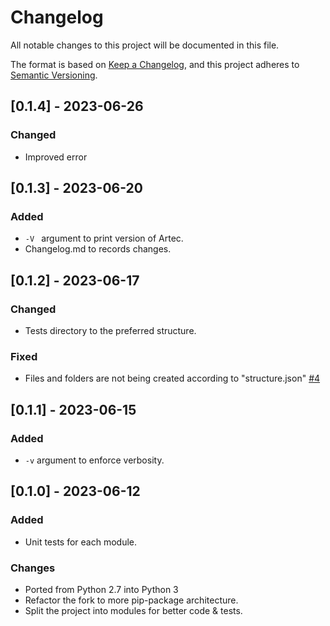 # Changelog

All notable changes to this project will be documented in this file.

The format is based on [Keep a Changelog](https://keepachangelog.com/en/1.0.0/),
and this project adheres to [Semantic Versioning](https://semver.org/spec/v2.0.0.html).

<!-- ## [Unreleased]

## [1.1.1] - 2023-03-05

### Added

- Arabic translation (#444).
- v1.1 French translation.

### Fixed

- Improve French translation (#377).
- Improve id-ID translation (#416).

### Changed

- Upgrade dependencies: Ruby 3.2.1, Middleman, etc.

### Removed

- Unused normalize.css file
- Identical links assigned in each translation file -->

## [0.1.4] - 2023-06-26
### Changed

-  Improved error 

## [0.1.3] - 2023-06-20

### Added

- ```-V ``` argument to print version of Artec. 
- Changelog.md to records changes.

## [0.1.2] - 2023-06-17

### Changed

- Tests directory to the preferred structure.

### Fixed

- Files and folders are not being created according to "structure.json" [#4](https://github.com/HushmKun/Artec/issues/4)

## [0.1.1] - 2023-06-15

### Added

- ```-v``` argument to enforce verbosity.

## [0.1.0] - 2023-06-12

### Added

- Unit tests for each module.  

### Changes

- Ported from Python 2.7 into Python 3
- Refactor the fork to more pip-package architecture.
- Split the project into modules for better code & tests.
